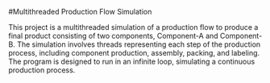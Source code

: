 #Multithreaded Production Flow Simulation

This project is a multithreaded simulation of a production flow to produce a final product consisting of two components, Component-A and Component-B. The simulation involves threads representing each step of the production process, including component production, assembly, packing, and labeling. The program is designed to run in an infinite loop, simulating a continuous production process.
